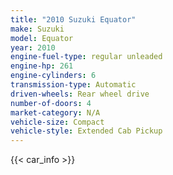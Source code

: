 ```yaml
---
title: "2010 Suzuki Equator"
make: Suzuki
model: Equator
year: 2010
engine-fuel-type: regular unleaded
engine-hp: 261
engine-cylinders: 6
transmission-type: Automatic
driven-wheels: Rear wheel drive
number-of-doors: 4
market-category: N/A
vehicle-size: Compact
vehicle-style: Extended Cab Pickup
---
```


{{< car_info >}}
